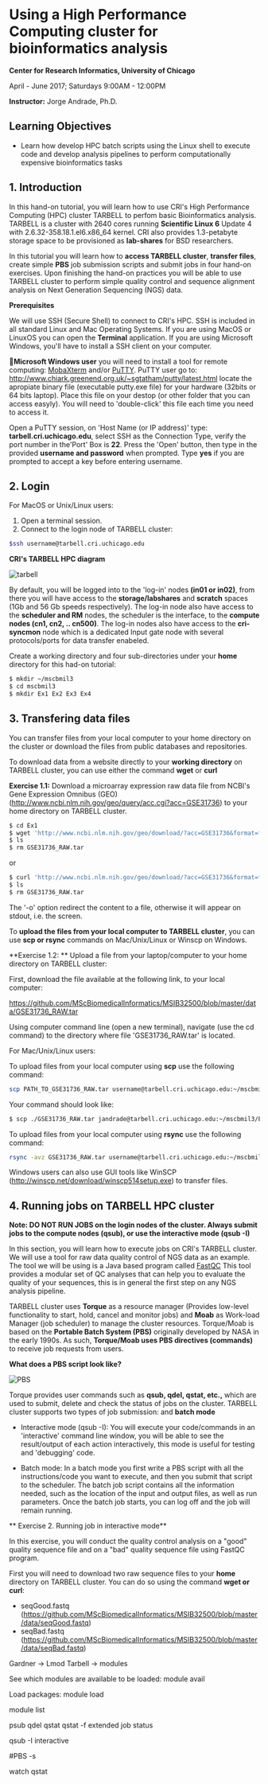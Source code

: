 
# Using a High Performance Computing cluster for bioinformatics analysis 

**Center for Research Informatics, University of Chicago**

April - June 2017; Saturdays 9:00AM - 12:00PM

**Instructor:** Jorge Andrade, Ph.D.


## Learning Objectives

- Learn how develop HPC batch scripts using the Linux shell to execute code and develop analysis pipelines to perform computationally expensive bioinformatics tasks

## 1. Introduction

In this hand-on tutorial, you will learn how to use CRI's High Performance Computing (HPC) cluster TARBELL to perfom basic Bioinformatics analysis. TARBELL is a cluster with 2640 cores running **Scientific Linux 6** Update 4 with 2.6.32-358.18.1.el6.x86_64 kernel.  CRI also provides 1.3-petabyte storage space to be provisioned as **lab-shares** for BSD researchers. 

In this tutorial you will learn how to **access TARBELL cluster**, **transfer files**, create simple **PBS** job submission scripts and submit jobs in four hand-on exercises. Upon finishing the hand-on practices you will be able to use TARBELL cluster to perform simple quality control and sequence alignment analysis on Next Generation Sequencing (NGS) data.

**Prerequisites**

We will use SSH (Secure Shell) to connect to CRI's HPC. SSH is included in all standard Linux and Mac Operating Systems. If you are using MacOS or LinuxOS you can open the **Terminal** application.  If you are using Microsoft Windows, you'll have to install a SSH client on your computer. 

:pushpin:**Microsoft Windows user** you will need to install a tool for remote computing: [MobaXterm](http://mobaxterm.mobatek.net) and/or
[PuTTY](http://www.putty.org). PuTTY user go to: http://www.chiark.greenend.org.uk/~sgtatham/putty/latest.html locate the apropiate binary file (executable putty.exe file) for your hardware (32bits or 64 bits laptop). Place this file on your destop (or other folder that you can access easyly). You will need to 'double-click' this file each time you need to access it.

Open a PuTTY session, on 'Host Name (or IP address)' type: **tarbell.cri.uchicago.edu**,  select SSH as the Connection Type, verify the port number in the'Port' Box is **22**. Press the 'Open' button, then type in the provided **username and password** when prompted. Type **yes** if you are prompted to accept a key before entering username.


## 2. Login

For MacOS or Unix/Linux users:
1. Open a terminal session.
2. Connect to the login node of TARBELL cluster:

```bash
$ssh username@tarbell.cri.uchicago.edu
```
**CRI's TARBELL HPC diagram**

![tarbell](https://github.com/MScBiomedicalInformatics/MSIB32500/blob/master/cheatsheets/tarbell.jpeg)

By default, you will be logged into to the 'log-in' nodes **(in01 or in02)**, from there you will have access to the **storage/labshares** and **scratch** spaces (1Gb and 56 Gb speeds respectively). The log-in node also have access to the **scheduler and RM** nodes, the scheduler is the interface, to the **compute nodes (cn1, cn2, .. cn500)**. The log-in nodes also have access to the **cri-syncmon** node which is a dedicated Input gate node with several protocols/ports for data transfer enabeled.


Create a working directory and four sub-directories under your **home** directory for this had-on tutorial:

```bash
$ mkdir ~/mscbmil3
$ cd mscbmil3
$ mkdir Ex1 Ex2 Ex3 Ex4
```
## 3. Transfering data files

You can transfer files from your local computer to your home directory on the cluster or download the files from public databases and repositories. 

To download data from a website directly to your **working directory** on TARBELL cluster, you can use either the command **wget** or **curl** 

**Exercise 1.1:** Download a microarray expression raw data file from NCBI's Gene Expression Omnibus (GEO) (http://www.ncbi.nlm.nih.gov/geo/query/acc.cgi?acc=GSE31736) to your home directory on TARBELL cluster.

```bash
$ cd Ex1
$ wget 'http://www.ncbi.nlm.nih.gov/geo/download/?acc=GSE31736&format=file' -O GSE31736_RAW.tar
$ ls  
$ rm GSE31736_RAW.tar
```

or
```bash
$ curl 'http://www.ncbi.nlm.nih.gov/geo/download/?acc=GSE31736&format=file' -o GSE31736_RAW.tar
$ ls
$ rm GSE31736_RAW.tar
```
The '-o' option redirect the content to a file, otherwise it will appear on stdout, i.e. the screen.

To **upload the files from your local computer to TARBELL cluster**, you can use **scp or rsync** commands on Mac/Unix/Linux or Winscp on Windows.

**Exercise 1.2: ** Upload a file from your laptop/computer to your home directory on TARBELL cluster:

First, download the file available at the following link, to your local computer:

https://github.com/MScBiomedicalInformatics/MSIB32500/blob/master/data/GSE31736_RAW.tar 

Using computer command line (open a new terminal), navigate (use the cd command) to the directory where file 'GSE31736_RAW.tar' is located.

For Mac/Unix/Linux users:

To upload files from your local computer using **scp** use the following command:

```bash
scp PATH_TO_GSE31736_RAW.tar username@tarbell.cri.uchicago.edu:~/mscbmil3/Ex1
```
Your command should look like: 

```bash
$ scp ./GSE31736_RAW.tar jandrade@tarbell.cri.uchicago.edu:~/mscbmil3/Ex1
```
To upload files from your local computer using **rsync** use the following command:

```bash
rsync -avz GSE31736_RAW.tar username@tarbell.cri.uchicago.edu:~/mscbmil3/Ex1
```
Windows users can also use GUI tools like WinSCP (http://winscp.net/download/winscp514setup.exe) to transfer files.


## 4. Running jobs on TARBELL HPC cluster

**Note: DO NOT RUN JOBS on the login nodes of the cluster. Always submit jobs to the compute nodes (qsub), or use the interactive mode (qsub -I)**

In this section, you will learn how to execute jobs on CRI's TARBELL cluster. We will use a tool for raw data quality control of NGS data as an example. The tool we will be using is a Java based program called [FastQC](http://www.bioinformatics.babraham.ac.uk/projects/fastqc/) 
This tool provides a modular set of QC analyses that can help you to evaluate the quality of your sequences, this is in general the first step on any NGS analysis pipeline.  

TARBELL cluster uses **Torque** as a resource manager (Provides low-level functionality to start, hold, cancel and monitor jobs) and **Moab** as Work-load Manager (job scheduler) to manage the cluster resources. Torque/Moab is based on the **Portable Batch System (PBS)** originally developed by NASA in the early 1990s. As such, **Torque/Moab uses PBS directives (commands)** to receive job requests from users.

 **What does a PBS script look like?**
 
![PBS](https://github.com/MScBiomedicalInformatics/MSIB32500/blob/master/cheatsheets/PBS.jpeg)

Torque provides user commands such as **qsub, qdel, qstat, etc.,** which are used to submit, delete and check the status of jobs on the cluster. TARBELL cluster supports two types of job submission:  and **batch mode** 

- Interactive mode (qsub -I): You will execute your code/commands in an 'interactive' command line window, you will be able to see the result/output of each action interactively, this mode is useful for testing and 'debugging' code.

- Batch mode: In a batch mode you first write a PBS script with all the instructions/code you want to execute, and then you submit that script to the scheduler. The batch job script contains all the information needed, such as the location of the input and output files, as well as run parameters. Once the batch job starts, you can log off and the job will remain running. 

** Exercise 2. Running job in interactive mode**

In this exercise, you will conduct the quality control analysis on a "good" quality sequence file and on a "bad" quality sequence file using FastQC program. 

First you will need to download two raw sequence files to your **home** directory on TARBELL cluster. You can do so using the command **wget or curl**:

- seqGood.fastq (https://github.com/MScBiomedicalInformatics/MSIB32500/blob/master/data/seqGood.fastq) 
- seqBad.fastq (https://github.com/MScBiomedicalInformatics/MSIB32500/blob/master/data/seqBad.fastq) 

Gardner -> Lmod
Tarbell -> modules

See which modules are available to be loaded:
module avail

Load packages:
module load <package1> <package1>

module list

psub
qdel
qstat
qstat -f extended job status

qsub -I interactive

#PBS -s 

watch qstat
